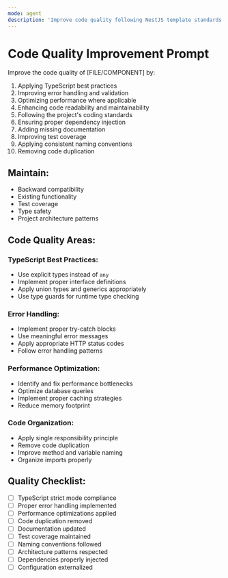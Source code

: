```yaml
---
mode: agent
description: 'Improve code quality following NestJS template standards and best practices'
---
```


# Code Quality Improvement Prompt

Improve the code quality of [FILE/COMPONENT] by:

1. Applying TypeScript best practices
2. Improving error handling and validation
3. Optimizing performance where applicable
4. Enhancing code readability and maintainability
5. Following the project's coding standards
6. Ensuring proper dependency injection
7. Adding missing documentation
8. Improving test coverage
9. Applying consistent naming conventions
10. Removing code duplication

## Maintain:

- Backward compatibility
- Existing functionality
- Test coverage
- Type safety
- Project architecture patterns

## Code Quality Areas:

### TypeScript Best Practices:

- Use explicit types instead of `any`
- Implement proper interface definitions
- Apply union types and generics appropriately
- Use type guards for runtime type checking

### Error Handling:

- Implement proper try-catch blocks
- Use meaningful error messages
- Apply appropriate HTTP status codes
- Follow error handling patterns

### Performance Optimization:

- Identify and fix performance bottlenecks
- Optimize database queries
- Implement proper caching strategies
- Reduce memory footprint

### Code Organization:

- Apply single responsibility principle
- Remove code duplication
- Improve method and variable naming
- Organize imports properly

## Quality Checklist:

- [ ] TypeScript strict mode compliance
- [ ] Proper error handling implemented
- [ ] Performance optimizations applied
- [ ] Code duplication removed
- [ ] Documentation updated
- [ ] Test coverage maintained
- [ ] Naming conventions followed
- [ ] Architecture patterns respected
- [ ] Dependencies properly injected
- [ ] Configuration externalized
